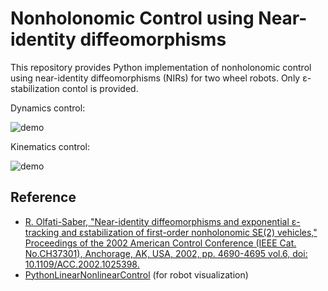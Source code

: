 # Nonholonomic Control using Near-identity diffeomorphisms
This repository provides Python implementation of nonholonomic control using near-identity diffeomorphisms (NIRs) for two wheel robots.
Only &epsilon;-stabilization contol is provided.

Dynamics control:

![demo](https://raw.githubusercontent.com/estshorter/nir/outputs/dynamics.gif)

Kinematics control:

![demo](https://raw.githubusercontent.com/estshorter/nir/outputs/kinematics.gif)

## Reference
- [R. Olfati-Saber, "Near-identity diffeomorphisms and exponential &epsilon;-tracking and &epsilon;stabilization of first-order nonholonomic SE(2) vehicles," Proceedings of the 2002 American Control Conference (IEEE Cat. No.CH37301), Anchorage, AK, USA, 2002, pp. 4690-4695 vol.6, doi: 10.1109/ACC.2002.1025398.](https://ieeexplore.ieee.org/document/1025398)
- [PythonLinearNonlinearControl](https://github.com/Shunichi09/PythonLinearNonlinearControl) (for robot visualization)
